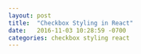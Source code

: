 ```yaml
---
layout: post
title:  "Checkbox Styling in React"
date:   2016-11-03 10:28:59 -0700
categories: checkbox styling react
---
```

